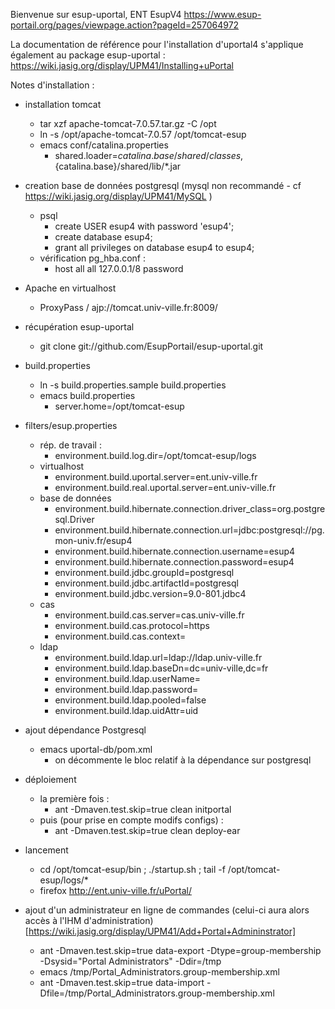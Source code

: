 Bienvenue sur esup-uportal, ENT EsupV4
https://www.esup-portail.org/pages/viewpage.action?pageId=257064972

La documentation de référence pour l'installation d'uportal4 s'applique également au package esup-uportal : 
https://wiki.jasig.org/display/UPM41/Installing+uPortal


Notes d'installation :

* installation tomcat
  * tar xzf apache-tomcat-7.0.57.tar.gz -C /opt
  * ln -s /opt/apache-tomcat-7.0.57 /opt/tomcat-esup
  * emacs conf/catalina.properties
    * shared.loader=${catalina.base}/shared/classes,${catalina.base}/shared/lib/*.jar

* creation base de données postgresql (mysql non recommandé - cf https://wiki.jasig.org/display/UPM41/MySQL )
  * psql
    * create USER esup4 with password 'esup4';
    *  create database esup4;
    * grant all privileges on database esup4 to esup4;
  * vérification pg_hba.conf : 
    * host    all         all         127.0.0.1/8     password

* Apache en virtualhost
  * ProxyPass / ajp://tomcat.univ-ville.fr:8009/

* récupération esup-uportal 
  * git clone git://github.com/EsupPortail/esup-uportal.git

* build.properties
  * ln -s build.properties.sample build.properties
  * emacs build.properties
    * server.home=/opt/tomcat-esup

* filters/esup.properties
  * rép. de travail : 
    * environment.build.log.dir=/opt/tomcat-esup/logs
  * virtualhost 
    * environment.build.uportal.server=ent.univ-ville.fr
    * environment.build.real.uportal.server=ent.univ-ville.fr
  * base de données 
    * environment.build.hibernate.connection.driver_class=org.postgresql.Driver
    * environment.build.hibernate.connection.url=jdbc:postgresql://pg.mon-univ.fr/esup4
    * environment.build.hibernate.connection.username=esup4
    * environment.build.hibernate.connection.password=esup4
    * environment.build.jdbc.groupId=postgresql
    * environment.build.jdbc.artifactId=postgresql
    * environment.build.jdbc.version=9.0-801.jdbc4
  * cas
    * environment.build.cas.server=cas.univ-ville.fr
    * environment.build.cas.protocol=https
    * environment.build.cas.context=
  * ldap
    * environment.build.ldap.url=ldap://ldap.univ-ville.fr
    * environment.build.ldap.baseDn=dc=univ-ville,dc=fr
    * environment.build.ldap.userName=
    * environment.build.ldap.password=
    * environment.build.ldap.pooled=false
    * environment.build.ldap.uidAttr=uid

* ajout dépendance Postgresql
  * emacs uportal-db/pom.xml
    * on décommente le bloc relatif à la dépendance sur postgresql

* déploiement
  * la première fois : 
    * ant -Dmaven.test.skip=true clean initportal 
  * puis (pour prise en compte modifs configs) :
    * ant -Dmaven.test.skip=true clean deploy-ear

* lancement
  * cd /opt/tomcat-esup/bin ; ./startup.sh ; tail -f /opt/tomcat-esup/logs/*
  * firefox http://ent.univ-ville.fr/uPortal/

* ajout d'un administrateur en ligne de commandes (celui-ci aura alors accès à l'IHM d'administration)
[https://wiki.jasig.org/display/UPM41/Add+Portal+Admininstrator]
  * ant -Dmaven.test.skip=true data-export -Dtype=group-membership -Dsysid="Portal Administrators" -Ddir=/tmp
  * emacs /tmp/Portal_Administrators.group-membership.xml
  * ant -Dmaven.test.skip=true data-import -Dfile=/tmp/Portal_Administrators.group-membership.xml
